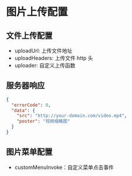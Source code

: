 # 图片上传配置

## 文件上传配置

- uploadUrl: 上传文件地址
- uploadHeaders: 上传文件 http 头
- uploader: 自定义上传函数

## 服务器响应

```json
{
  "errorCode": 0,
  "data": {
    "src": "http://your-domain.com/video.mp4",
    "poster": "视频缩略图"
  }
}
```

## 图片菜单配置

- customMenuInvoke：自定义菜单点击事件